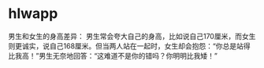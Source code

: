 # hlwapp
男生和女生的身高差异： 男生常会夸大自己的身高，比如说自己170厘米，而女生则更诚实，说自己168厘米。但当两人站在一起时，女生却会抱怨：“你总是站得比我高！”男生无奈地回答：“这难道不是你的错吗？你明明比我矮！”
